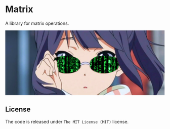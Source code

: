 # Matrix

A library for matrix operations.

![matrixuwu](matrix.png)

## License

The code is released under `The MIT License (MIT)` license.

